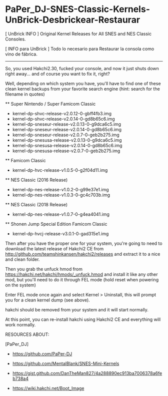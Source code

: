 # PaPer_DJ-SNES-Classic-Kernels-UnBrick-Desbrickear-Restaurar
[ UnBrick INFO ] Original Kernel Releases for All SNES and NES Classic Consoles. 

[ INFO para UnBrick ] Todo lo necesario para Restaurar la consola como vino de fábrica.

---------------------------------------------------------------

So, you used Hakchi2.30, fucked your console, and now it just shuts down right away... and of course you want to fix it, right?

Well, depending on which system you have, you'll have to find one of these clean kernel backups from your favorite search engine (hint: search for the filename in quotes)

** Super Nintendo / Super Famicom Classic
* kernel-dp-shvc-release-v2.0.12-0-gbff4fb3.img
* kernel-dp-shvc-release-v2.0.14-0-gd8b65c6.img
* kernel-dp-sneseur-release-v2.0.13-0-g9dca6c5.img
* kernel-dp-sneseur-release-v2.0.14-0-gd8b65c6.img
* kernel-dp-sneseur-release-v2.0.7-0-geb2b275.img
* kernel-dp-snesusa-release-v2.0.13-0-g9dca6c5.img
* kernel-dp-snesusa-release-v2.0.14-0-gd8b65c6.img
* kernel-dp-snesusa-release-v2.0.7-0-geb2b275.img

** Famicom Classic 
* kernel-dp-hvc-release-v1.0.5-0-g2f04d11.img

** NES Classic (2016 Release)
* kernel-dp-nes-release-v1.0.2-0-g99e37e1.img
* kernel-dp-nes-release-v1.0.3-0-gc4c703b.img

** NES Classic (2018 Release)
* kernel-dp-nes-release-v1.0.7-0-g4ea4041.img

** Shonen Jump Special Edition Famicom Classic
* kernel-dp-hvcj-release-v3.0.1-0-gad315e1.img


Then after you have the proper one for your system, you're going to need to download the latest release of Hakchi2 CE from http://github.com/teamshinkansen/hakchi2/releases and extract it to a nice and clean folder.

Then you grab the unfuck hmod from https://hakchi.net/hakchi/hmods/_unfuck.hmod and install it like any other mod, but you'll need to do it through FEL mode (hold reset when powering on the system)

Enter FEL mode once again and select Kernel > Uninstall, this will prompt you for a clean kernel dump (see above).

hakchi should be removed from your system and it will start normally.

At this point, you can re-install hakchi using Hakchi2 CE and everything will work normally.

RESOURCES ABOUT:

[PaPer_DJ] 
* https://github.com/PaPer-DJ

* https://github.com/MentalBlank/SNES-Mini-Kernels
* https://gist.github.com/DanTheMan827/4a288890ec913ba7006378a6feb738a4
* https://wiki.hakchi.net/Boot_Image
